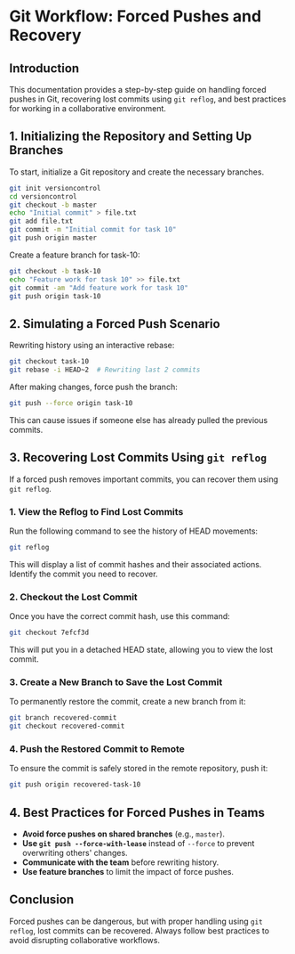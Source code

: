 # **Git Workflow: Forced Pushes and Recovery**

## **Introduction**
This documentation provides a step-by-step guide on handling forced pushes in Git, recovering lost commits using `git reflog`, and best practices for working in a collaborative environment.

## **1. Initializing the Repository and Setting Up Branches**

To start, initialize a Git repository and create the necessary branches.

```sh
git init versioncontrol
cd versioncontrol
git checkout -b master
echo "Initial commit" > file.txt
git add file.txt
git commit -m "Initial commit for task 10"
git push origin master  
```

Create a feature branch for task-10:

```sh
git checkout -b task-10
echo "Feature work for task 10" >> file.txt
git commit -am "Add feature work for task 10"
git push origin task-10
```

## **2. Simulating a Forced Push Scenario**

Rewriting history using an interactive rebase:

```sh
git checkout task-10
git rebase -i HEAD~2  # Rewriting last 2 commits
```

After making changes, force push the branch:

```sh
git push --force origin task-10
```

This can cause issues if someone else has already pulled the previous commits.

## **3. Recovering Lost Commits Using `git reflog`**

If a forced push removes important commits, you can recover them using `git reflog`.

### **1. View the Reflog to Find Lost Commits**

Run the following command to see the history of HEAD movements:

```sh
git reflog
```

This will display a list of commit hashes and their associated actions.
Identify the commit you need to recover.

### **2. Checkout the Lost Commit**

Once you have the correct commit hash, use this command:

```sh
git checkout 7efcf3d
```

This will put you in a detached HEAD state, allowing you to view the lost commit.

### **3. Create a New Branch to Save the Lost Commit**

To permanently restore the commit, create a new branch from it:

```sh
git branch recovered-commit
git checkout recovered-commit
```

### **4. Push the Restored Commit to Remote**

To ensure the commit is safely stored in the remote repository, push it:

```sh
git push origin recovered-task-10
```

## **4. Best Practices for Forced Pushes in Teams**

- **Avoid force pushes on shared branches** (e.g., `master`).
- **Use `git push --force-with-lease`** instead of `--force` to prevent overwriting others' changes.
- **Communicate with the team** before rewriting history.
- **Use feature branches** to limit the impact of force pushes.

## **Conclusion**

Forced pushes can be dangerous, but with proper handling using `git reflog`, lost commits can be recovered. Always follow best practices to avoid disrupting collaborative workflows.